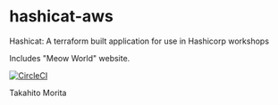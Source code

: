 # hashicat-aws
Hashicat: A terraform built application for use in Hashicorp workshops

Includes "Meow World" website.

[![CircleCI](https://circleci.com/gh/hashicorp/hashicat-aws.svg?style=svg)](https://circleci.com/gh/hashicorp/hashicat-aws)

Takahito Morita

